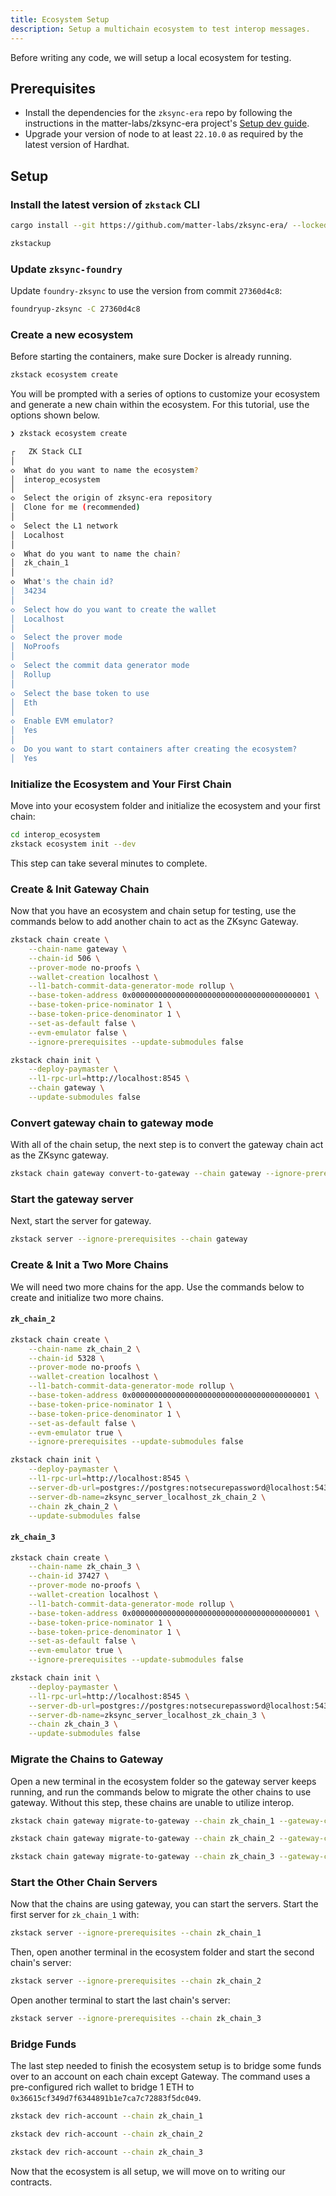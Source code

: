 ```yaml
---
title: Ecosystem Setup
description: Setup a multichain ecosystem to test interop messages.
---
```


Before writing any code, we will setup a local ecosystem for testing.

## Prerequisites

- Install the dependencies for the `zksync-era` repo by following the instructions in the matter-labs/zksync-era project's [Setup dev guide](https://github.com/matter-labs/zksync-era/blob/main/docs/src/guides/setup-dev.md).
- Upgrade your version of node to at least `22.10.0` as required by the latest version of Hardhat.

## Setup

### Install the latest version of `zkstack` CLI

```bash
cargo install --git https://github.com/matter-labs/zksync-era/ --locked zkstack --force
```

```bash
zkstackup
```

### Update `zksync-foundry`

Update `foundry-zksync` to use the version from commit `27360d4c8`:

<!-- // cspell: disable -->
```bash
foundryup-zksync -C 27360d4c8
```
<!-- // cspell: enable -->

### Create a new ecosystem

Before starting the containers, make sure Docker is already running.

```bash
zkstack ecosystem create
```

You will be prompted with a series of options to customize your ecosystem and generate a new chain within the ecosystem.
For this tutorial, use the options shown below.

```bash
❯ zkstack ecosystem create

┌   ZK Stack CLI
│
◇  What do you want to name the ecosystem?
│  interop_ecosystem
│
◇  Select the origin of zksync-era repository
│  Clone for me (recommended)
│
◇  Select the L1 network
│  Localhost
│
◇  What do you want to name the chain?
│  zk_chain_1
│
◇  What's the chain id?
│  34234
│
◇  Select how do you want to create the wallet
│  Localhost
│
◇  Select the prover mode
│  NoProofs
│
◇  Select the commit data generator mode
│  Rollup
│
◇  Select the base token to use
│  Eth
│
◇  Enable EVM emulator?
│  Yes
│
◇  Do you want to start containers after creating the ecosystem?
│  Yes
```

### Initialize the Ecosystem and Your First Chain

Move into your ecosystem folder and initialize the ecosystem and your first chain:

```bash
cd interop_ecosystem
zkstack ecosystem init --dev
```

This step can take several minutes to complete.

### Create & Init Gateway Chain

Now that you have an ecosystem and chain setup for testing,
use the commands below to add another chain to act as the ZKsync Gateway.

```bash
zkstack chain create \
    --chain-name gateway \
    --chain-id 506 \
    --prover-mode no-proofs \
    --wallet-creation localhost \
    --l1-batch-commit-data-generator-mode rollup \
    --base-token-address 0x0000000000000000000000000000000000000001 \
    --base-token-price-nominator 1 \
    --base-token-price-denominator 1 \
    --set-as-default false \
    --evm-emulator false \
    --ignore-prerequisites --update-submodules false 
```

```bash
zkstack chain init \
    --deploy-paymaster \
    --l1-rpc-url=http://localhost:8545 \
    --chain gateway \
    --update-submodules false
```

### Convert gateway chain to gateway mode

With all of the chain setup, the next step is to convert the gateway chain act as the ZKsync gateway.

```bash
zkstack chain gateway convert-to-gateway --chain gateway --ignore-prerequisites
```

### Start the gateway server

Next, start the server for gateway.

```bash
zkstack server --ignore-prerequisites --chain gateway
```

### Create & Init a Two More Chains

We will need two more chains for the app.
Use the commands below to create and initialize two more chains.

#### `zk_chain_2`

```bash
zkstack chain create \
    --chain-name zk_chain_2 \
    --chain-id 5328 \
    --prover-mode no-proofs \
    --wallet-creation localhost \
    --l1-batch-commit-data-generator-mode rollup \
    --base-token-address 0x0000000000000000000000000000000000000001 \
    --base-token-price-nominator 1 \
    --base-token-price-denominator 1 \
    --set-as-default false \
    --evm-emulator true \
    --ignore-prerequisites --update-submodules false 
```

```bash
zkstack chain init \
    --deploy-paymaster \
    --l1-rpc-url=http://localhost:8545 \
    --server-db-url=postgres://postgres:notsecurepassword@localhost:5432 \
    --server-db-name=zksync_server_localhost_zk_chain_2 \
    --chain zk_chain_2 \
    --update-submodules false
```

#### `zk_chain_3`

```bash
zkstack chain create \
    --chain-name zk_chain_3 \
    --chain-id 37427 \
    --prover-mode no-proofs \
    --wallet-creation localhost \
    --l1-batch-commit-data-generator-mode rollup \
    --base-token-address 0x0000000000000000000000000000000000000001 \
    --base-token-price-nominator 1 \
    --base-token-price-denominator 1 \
    --set-as-default false \
    --evm-emulator true \
    --ignore-prerequisites --update-submodules false 
```

```bash
zkstack chain init \
    --deploy-paymaster \
    --l1-rpc-url=http://localhost:8545 \
    --server-db-url=postgres://postgres:notsecurepassword@localhost:5432 \
    --server-db-name=zksync_server_localhost_zk_chain_3 \
    --chain zk_chain_3 \
    --update-submodules false
```

### Migrate the Chains to Gateway

Open a new terminal in the ecosystem folder so the gateway server keeps running, and run the commands below to migrate the other chains to use gateway.
Without this step, these chains are unable to utilize interop.

```bash
zkstack chain gateway migrate-to-gateway --chain zk_chain_1 --gateway-chain-name gateway --ignore-prerequisites
```

```bash
zkstack chain gateway migrate-to-gateway --chain zk_chain_2 --gateway-chain-name gateway --ignore-prerequisites
```

```bash
zkstack chain gateway migrate-to-gateway --chain zk_chain_3 --gateway-chain-name gateway --ignore-prerequisites
```

### Start the Other Chain Servers

Now that the chains are using gateway, you can start the servers.
Start the first server for `zk_chain_1` with:

```bash
zkstack server --ignore-prerequisites --chain zk_chain_1
```

Then, open another terminal in the ecosystem folder and start the second chain's server:

```bash
zkstack server --ignore-prerequisites --chain zk_chain_2
```

Open another terminal to start the last chain's server:

```bash
zkstack server --ignore-prerequisites --chain zk_chain_3
```

### Bridge Funds

The last step needed to finish the ecosystem setup is to bridge some funds over to an account on each chain except Gateway.
The command uses a pre-configured rich wallet to bridge 1 ETH to `0x36615cf349d7f6344891b1e7ca7c72883f5dc049`.

```bash
zkstack dev rich-account --chain zk_chain_1
```

```bash
zkstack dev rich-account --chain zk_chain_2
```

```bash
zkstack dev rich-account --chain zk_chain_3
```

Now that the ecosystem is all setup,
we will move on to writing our contracts.

